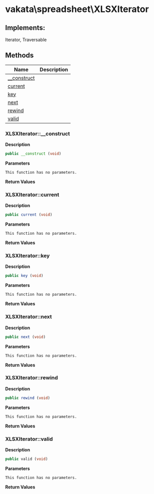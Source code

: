 # vakata\spreadsheet\XLSXIterator  



## Implements:
Iterator, Traversable



## Methods

| Name | Description |
|------|-------------|
|[__construct](#xlsxiterator__construct)||
|[current](#xlsxiteratorcurrent)||
|[key](#xlsxiteratorkey)||
|[next](#xlsxiteratornext)||
|[rewind](#xlsxiteratorrewind)||
|[valid](#xlsxiteratorvalid)||




### XLSXIterator::__construct  

**Description**

```php
public __construct (void)
```

 

 

**Parameters**

`This function has no parameters.`

**Return Values**




### XLSXIterator::current  

**Description**

```php
public current (void)
```

 

 

**Parameters**

`This function has no parameters.`

**Return Values**




### XLSXIterator::key  

**Description**

```php
public key (void)
```

 

 

**Parameters**

`This function has no parameters.`

**Return Values**




### XLSXIterator::next  

**Description**

```php
public next (void)
```

 

 

**Parameters**

`This function has no parameters.`

**Return Values**




### XLSXIterator::rewind  

**Description**

```php
public rewind (void)
```

 

 

**Parameters**

`This function has no parameters.`

**Return Values**




### XLSXIterator::valid  

**Description**

```php
public valid (void)
```

 

 

**Parameters**

`This function has no parameters.`

**Return Values**



